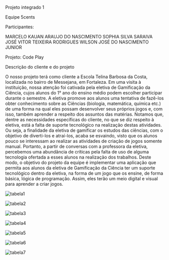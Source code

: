 Projeto integrado 1

Equipe 5cents

Participantes:

MARCELO KAUAN ARAUJO DO NASCIMENTO 
SOPHIA SILVA SARAIVA 
JOSÉ VITOR TEIXEIRA RODRIGUES 
WILSON JOSÉ DO NASCIMENTO JUNIOR 


Projeto: Code Play



Descrição do cliente e do projeto

O nosso projeto terá como cliente a Escola Telina Barbosa da Costa, localizada no bairro de Messejana, em Fortaleza. Em uma visita à instituição, nossa atenção foi cativada pela eletiva de Gamificação da Ciência, cujos alunos do 1° ano do ensino médio podem escolher participar durante o semestre. A eletiva promove aos alunos uma tentativa de fazê-los obter conhecimento sobre as Ciências (biologia, matemática, química etc.) de uma forma na qual eles possam desenvolver seus próprios jogos e, com isso, também aprender a respeito dos assuntos das matérias.
Notamos que, dentre as necessidades específicas do cliente, no que se diz respeito à eletiva, está a falta de suporte tecnológico na realização destas atividades. Ou seja, a finalidade da eletiva de gamificar os estudos das ciências, com o objetivo de diverti-los e atraí-los, acaba se esvaindo, visto que os alunos pouco se interessam ao realizar as atividades de criação de jogos somente manual. Portanto, a partir de conversas com a professora da eletiva, percebemos uma abundância de críticas pela falta de uso de alguma tecnologia ofertada a esses alunos na realização dos trabalhos.
Deste modo, o objetivo do projeto da equipe é implementar uma aplicação que permita aos alunos da eletiva de Gamificação da Ciência ter um suporte tecnológico dentro da eletiva, na forma de um jogo que os ensine, de forma básica, lógica de programação. Assim, eles terão um meio digital e visual para aprender a criar jogos.




![tabela1](https://user-images.githubusercontent.com/105827097/173984272-440a756b-96e8-470b-b6ff-02dd72d4fee3.png)

![tabela2](https://user-images.githubusercontent.com/105827097/173984321-0d180881-c65c-4379-a0de-06ecf66ec87c.png)

![tabela3](https://user-images.githubusercontent.com/105827097/173984327-0618bfb7-f736-4b1b-9220-bda24bfc6185.png)

![tabela4](https://user-images.githubusercontent.com/105827097/173984367-67485dbd-35b6-4536-a849-c6189eece734.png)

![tabela5](https://user-images.githubusercontent.com/105827097/173984381-c160b25f-ab8e-433c-bbc6-3dc1e14cf7e0.png)

![tabela6](https://user-images.githubusercontent.com/105827097/173984446-0d87d523-cb18-4775-88bd-242ce374689b.png)

![tabela7](https://user-images.githubusercontent.com/105827097/173984454-a0aa1b59-03c6-4c83-b6de-5548daef8054.png)

